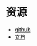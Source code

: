 # 资源
- [github](https://github.com/iamkun/dayjs)
- [文档](https://day.js.org/docs/en/installation/installation)